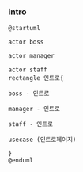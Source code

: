 ### intro

```plantuml
@startuml

actor boss

actor manager

actor staff
rectangle 인트로{

boss - 인트로  

manager - 인트로

staff - 인트로

usecase (인트로페이지)

}
@enduml
```
